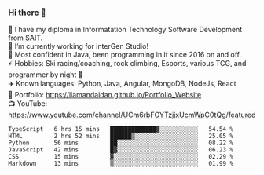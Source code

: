 ### Hi there 👋  
🏫 I have my diploma in Informatation Technology Software Development from SAIT.  
🔭 I’m currently working for interGen Studio!  
💬 Most confident in Java, been programming in it since 2016 on and off.    
⚡ Hobbies: Ski racing/coaching, rock climbing, Esports, various TCG, and programmer by night 🦉    
✈️ Known languages: Python, Java, Angular, MongoDB, NodeJs, React  
🥇 Portfolio: https://liamandaidan.github.io/Portfolio_Website  
📺 YouTube: https://www.youtube.com/channel/UCm6rbFOYTzjjxUcmWpC0tQg/featured

<!--START_SECTION:waka-->

```text
TypeScript   6 hrs 15 mins   █████████████▓░░░░░░░░░░░   54.54 %
HTML         2 hrs 52 mins   ██████▒░░░░░░░░░░░░░░░░░░   25.05 %
Python       56 mins         ██░░░░░░░░░░░░░░░░░░░░░░░   08.22 %
JavaScript   42 mins         █▓░░░░░░░░░░░░░░░░░░░░░░░   06.23 %
CSS          15 mins         ▓░░░░░░░░░░░░░░░░░░░░░░░░   02.29 %
Markdown     13 mins         ▒░░░░░░░░░░░░░░░░░░░░░░░░   01.99 %
```

<!--END_SECTION:waka-->

